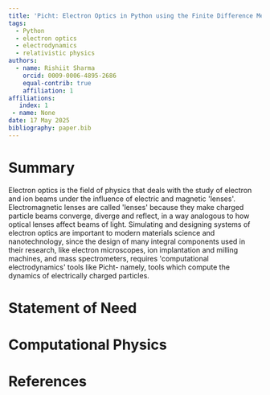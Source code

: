 ```yaml
---
title: 'Picht: Electron Optics in Python using the Finite Difference Method'
tags:
  - Python
  - electron optics
  - electrodynamics
  - relativistic physics
authors:
  - name: Rishiit Sharma
    orcid: 0009-0006-4895-2686
    equal-contrib: true
    affiliation: 1
affiliations:
   index: 1
 - name: None
date: 17 May 2025
bibliography: paper.bib
---
```


# Summary

Electron optics is the field of physics that deals with the study of electron and ion beams under the influence of electric and magnetic 'lenses'. Electromagnetic lenses are called 'lenses' because they make charged particle beams converge, diverge and reflect, in a way analogous to how optical lenses affect beams of light. Simulating and designing systems of electron optics are important to modern materials science and nanotechnology, since the design of many integral components used in their research, like electron microscopes, ion implantation and milling machines, and mass spectrometers, requires 'computational electrodynamics' tools like Picht- namely, tools which compute the dynamics of electrically charged particles. 

# Statement of Need



# Computational Physics



# References
